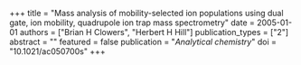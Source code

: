 +++
title = "Mass analysis of mobility-selected ion populations using dual gate, ion mobility, quadrupole ion trap mass spectrometry"
date = 2005-01-01
authors = ["Brian H Clowers", "Herbert H Hill"]
publication_types = ["2"]
abstract = ""
featured = false
publication = "*Analytical chemistry*"
doi = "10.1021/ac050700s"
+++

